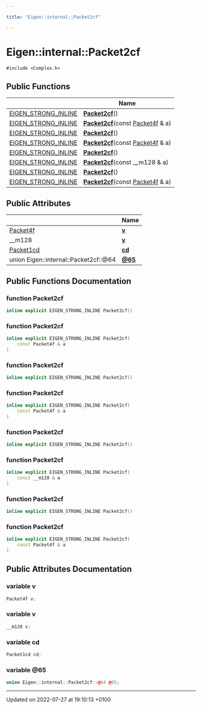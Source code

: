 ```yaml
---

title: "Eigen::internal::Packet2cf"

---
```


# Eigen::internal::Packet2cf






`#include <Complex.h>`

## Public Functions

|                | Name           |
| -------------- | -------------- |
| <a href="http://example.org/files/macros_8h/#define-eigen-strong-inline">EIGEN_STRONG_INLINE</a> | **[Packet2cf](http://example.org/classes/structeigen_1_1internal_1_1packet2cf/#function-packet2cf)**() |
| <a href="http://example.org/files/macros_8h/#define-eigen-strong-inline">EIGEN_STRONG_INLINE</a> | **[Packet2cf](http://example.org/classes/structeigen_1_1internal_1_1packet2cf/#function-packet2cf)**(const <a href="http://example.org/classes/structeigen_1_1internal_1_1packet4f/">Packet4f</a> & a) |
| <a href="http://example.org/files/macros_8h/#define-eigen-strong-inline">EIGEN_STRONG_INLINE</a> | **[Packet2cf](http://example.org/classes/structeigen_1_1internal_1_1packet2cf/#function-packet2cf)**() |
| <a href="http://example.org/files/macros_8h/#define-eigen-strong-inline">EIGEN_STRONG_INLINE</a> | **[Packet2cf](http://example.org/classes/structeigen_1_1internal_1_1packet2cf/#function-packet2cf)**(const <a href="http://example.org/classes/structeigen_1_1internal_1_1packet4f/">Packet4f</a> & a) |
| <a href="http://example.org/files/macros_8h/#define-eigen-strong-inline">EIGEN_STRONG_INLINE</a> | **[Packet2cf](http://example.org/classes/structeigen_1_1internal_1_1packet2cf/#function-packet2cf)**() |
| <a href="http://example.org/files/macros_8h/#define-eigen-strong-inline">EIGEN_STRONG_INLINE</a> | **[Packet2cf](http://example.org/classes/structeigen_1_1internal_1_1packet2cf/#function-packet2cf)**(const __m128 & a) |
| <a href="http://example.org/files/macros_8h/#define-eigen-strong-inline">EIGEN_STRONG_INLINE</a> | **[Packet2cf](http://example.org/classes/structeigen_1_1internal_1_1packet2cf/#function-packet2cf)**() |
| <a href="http://example.org/files/macros_8h/#define-eigen-strong-inline">EIGEN_STRONG_INLINE</a> | **[Packet2cf](http://example.org/classes/structeigen_1_1internal_1_1packet2cf/#function-packet2cf)**(const <a href="http://example.org/classes/structeigen_1_1internal_1_1packet4f/">Packet4f</a> & a) |

## Public Attributes

|                | Name           |
| -------------- | -------------- |
| <a href="http://example.org/classes/structeigen_1_1internal_1_1packet4f/">Packet4f</a> | **[v](http://example.org/classes/structeigen_1_1internal_1_1packet2cf/#variable-v)**  |
| __m128 | **[v](http://example.org/classes/structeigen_1_1internal_1_1packet2cf/#variable-v)**  |
| <a href="http://example.org/classes/structeigen_1_1internal_1_1packet1cd/">Packet1cd</a> | **[cd](http://example.org/classes/structeigen_1_1internal_1_1packet2cf/#variable-cd)**  |
| union Eigen::internal::Packet2cf::@64 | **[@65](http://example.org/classes/structeigen_1_1internal_1_1packet2cf/#variable-@65)**  |

## Public Functions Documentation

### function Packet2cf

```cpp
inline explicit EIGEN_STRONG_INLINE Packet2cf()
```


### function Packet2cf

```cpp
inline explicit EIGEN_STRONG_INLINE Packet2cf(
    const Packet4f & a
)
```


### function Packet2cf

```cpp
inline explicit EIGEN_STRONG_INLINE Packet2cf()
```


### function Packet2cf

```cpp
inline explicit EIGEN_STRONG_INLINE Packet2cf(
    const Packet4f & a
)
```


### function Packet2cf

```cpp
inline explicit EIGEN_STRONG_INLINE Packet2cf()
```


### function Packet2cf

```cpp
inline explicit EIGEN_STRONG_INLINE Packet2cf(
    const __m128 & a
)
```


### function Packet2cf

```cpp
inline explicit EIGEN_STRONG_INLINE Packet2cf()
```


### function Packet2cf

```cpp
inline explicit EIGEN_STRONG_INLINE Packet2cf(
    const Packet4f & a
)
```


## Public Attributes Documentation

### variable v

```cpp
Packet4f v;
```


### variable v

```cpp
__m128 v;
```


### variable cd

```cpp
Packet1cd cd;
```


### variable @65

```cpp
union Eigen::internal::Packet2cf::@64 @65;
```


-------------------------------

Updated on 2022-07-27 at 19:10:13 +0100